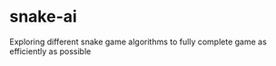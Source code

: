 # snake-ai
Exploring different snake game algorithms to fully complete game as efficiently as possible
